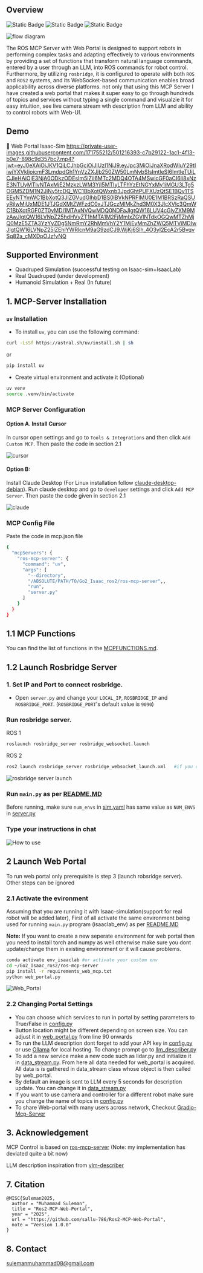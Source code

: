 ## Overview
![Static Badge](https://img.shields.io/badge/ROS-Available-green)
![Static Badge](https://img.shields.io/badge/ROS2-Available-green)
![Static Badge](https://img.shields.io/badge/License-MIT-blue)

![flow diagram](<img/framework.png>)


The ROS MCP Server with Web Portal is designed to support robots in performing complex tasks and adapting effectively to various environments by providing a set of functions that transform natural language commands, entered by a user through an LLM, into ROS commands for robot control. Furthermore, by utilizing ``rosbridge``, it is configured to operate with both ``ROS`` and ``ROS2`` systems, and its WebSocket-based communication enables broad applicability across diverse platforms. not only that using this MCP Server I have created a web portal that makes it super easy to go through hundreds of topics and services without typing a single command and visualzie it for easy intuition, see live camera stream wth description from LLM and ability to control robots with Web-UI.

## Demo
🎥 Web Portal Isaac-Sim
https://private-user-images.githubusercontent.com/171755212/501216393-c7b29122-1ac1-4f13-b0e7-898c9d357bc7.mp4?jwt=eyJ0eXAiOiJKV1QiLCJhbGciOiJIUzI1NiJ9.eyJpc3MiOiJnaXRodWIuY29tIiwiYXVkIjoicmF3LmdpdGh1YnVzZXJjb250ZW50LmNvbSIsImtleSI6ImtleTUiLCJleHAiOjE3NjA0ODkzODEsIm5iZiI6MTc2MDQ4OTA4MSwicGF0aCI6Ii8xNzE3NTUyMTIvNTAxMjE2MzkzLWM3YjI5MTIyLTFhYzEtNGYxMy1iMGU3LTg5OGM5ZDM1N2JjNy5tcDQ_WC1BbXotQWxnb3JpdGhtPUFXUzQtSE1BQy1TSEEyNTYmWC1BbXotQ3JlZGVudGlhbD1BS0lBVkNPRFlMU0E1M1BRSzRaQSUyRjIwMjUxMDE1JTJGdXMtZWFzdC0xJTJGczMlMkZhd3M0X3JlcXVlc3QmWC1BbXotRGF0ZT0yMDI1MTAxNVQwMDQ0NDFaJlgtQW16LUV4cGlyZXM9MzAwJlgtQW16LVNpZ25hdHVyZT1hMTA1M2FjMmIxZGVlNTdkOGQwMTZhMjQ0MzE5ZTA3YzYyZDg5NmRmY2RhMmVhY2Y1MjEyMmZhZWQ5MTViMDIwJlgtQW16LVNpZ25lZEhlYWRlcnM9aG9zdCJ9.WjKj6Slh_4O3yI2EcA2r5BvqvSq82a_cMXDpOJzfvNQ

## Supported Environment

- Quadruped Simulation (successful testing on Isaac-sim+IsaacLab)
- Real Quadruped (under development)
- Humanoid Simulation + Real (In future)




## 1. MCP-Server Installation

### `uv` Installation
- To install `uv`, you can use the following command:
```bash
curl -LsSf https://astral.sh/uv/install.sh | sh
```
or
```bash
pip install uv
```

- Create virtual environment and activate it (Optional)
```bash
uv venv
source .venv/bin/activate
```

### MCP Server Configuration


#### Option A. Install Cursor 
In cursor open settings and go to ```Tools & Integrations``` and then click ```Add Custom MCP```. Then paste the code in section 2.1


![cursor](<img/mcp_cursor.jpg>)



#### Option B: 
Install Claude Desktop (For Linux installation follow [claude-desktop-debian](https://github.com/aaddrick/claude-desktop-debian)). 
Run claude desktop and go to ```developer``` settings and click ```Add MCP Server```. Then paste the code given in section 2.1


![claude](<img/mcp_server.png>)


### MCP Config File
Paste the code in mcp.json file
```bash
{
  "mcpServers": {
    "ros-mcp-server": {
      "command": "uv",
      "args": [
        "--directory",
        "/ABSOLUTE/PATH/TO/Go2_Isaac_ros2/ros-mcp-server",,
        "run",
        "server.py"
      ]
    }
  }
}
```


## 1.1 MCP Functions

You can find the list of functions in the [MCPFUNCTIONS.md](MCPFUNCTIONS.md).

## 1.2 Launch Rosbridge Server
### 1. Set IP and Port to connect rosbridge.
- Open `server.py` and change your `LOCAL_IP`, `ROSBRIDGE_IP` and `ROSBRIDGE_PORT`. (`ROSBRIDGE_PORT`'s default value is `9090`)

### Run rosbridge server.
ROS 1
```bash
roslaunch rosbridge_server rosbridge_websocket.launch   
```
ROS 2
```bash
ros2 launch rosbridge_server rosbridge_websocket_launch.xml   #if you dont have it install it with sudo apt command in linux
```

![rosbridge server launch](<img/rosbridge.png>)

### Run ```main.py``` as per [README.MD](<https://github.com/sallu-786/Go2_Isaac_ros2/blob/main/README.md>) 
Before running, make sure ```num_envs``` in [sim.yaml](<../cfg/sim.yaml>) has same value as ```NUM_ENVS``` in [server.py](<server.py>)


### Type your instructions in chat

![How to use](<img/run_command.png>)


## 2 Launch Web Portal 
To run web portal only prerequisite is step 3 (launch robsridge server). Other steps can be ignored
### 2.1 Activate the evironment 
Assuming that you are running it with Isaac-simulation(support for real robot will be added later), First of all activate the same environment being used for running ```main.py``` program (isaaclab_env) as per [README.MD](<https://github.com/sallu-786/Go2_Isaac_ros2/blob/main/README.md>) 


**Note:** If you want to create a new seperate environment for web portal then you need to install torch and numpy as well otherwise make sure you dont update/change them in existing environment or it will cause problems. 
```bash
conda activate env_isaaclab #or activate your custom env
cd ~/Go2_Isaac_ros2/ros-mcp-server
pip install -r requirements_web_mcp.txt
python web_portal.py
```
![Web_Portal](<img/portal.png>)

### 2.2 Changing Portal Settings 
- You can choose which services to run in portal by setting parameters to True/False in [config.py](<config.py>)
- Button location might be different depending on screen size. You can adjust it in [web_portal.py](<web_portal.py>) from line 90 onwards
- To run the LLM description dont forget to add your API key in [config.py](<config.py>) or use [Ollama](https://ollama.com/download) for local hosting. To change prompt go to [llm_describer.py](<web_utils/llm_describer.py>)
- To add a new service make a new code such as lidar.py and initialize it in [data_stream.py](<web_utils/data_stream.py>). From here all data needed for web_portal is acquired. All data is is gathered in data_stream class whose object is then called by web_portal.
- By default an image is sent to LLM every 5 seconds for description update. You can change it in [data_stream.py](<web_utils/data_stream.py>) 
- If you want to use camera and controller for a different robot make sure you change the name of topics in [config.py](<config.py>)
- To share Web-portal with many users across network, Checkout [Gradio-Mcp-Server](https://www.gradio.app/guides/building-mcp-server-with-gradio)

## 3. Acknowledgement

MCP Control is based on [ros-mcp-server](https://github.com/lpigeon/ros-mcp-server) (Note: my implementation has deviated quite a bit now)

LLM description inspiration from [vlm-describer](https://h-naderi.github.io/projects/5-scene-descriptor)

## 7. Citation
```
@MISC{Suleman2025,
  author = "Muhammad Suleman",
  title = "Ros2-MCP-Web-Portal",
  year = "2025",
  url = "https://github.com/sallu-786/Ros2-MCP-Web-Portal",
  note = "Version 1.0.0"
}
```
## 8. Contact
sulemanmuhammad08@gmail.com



